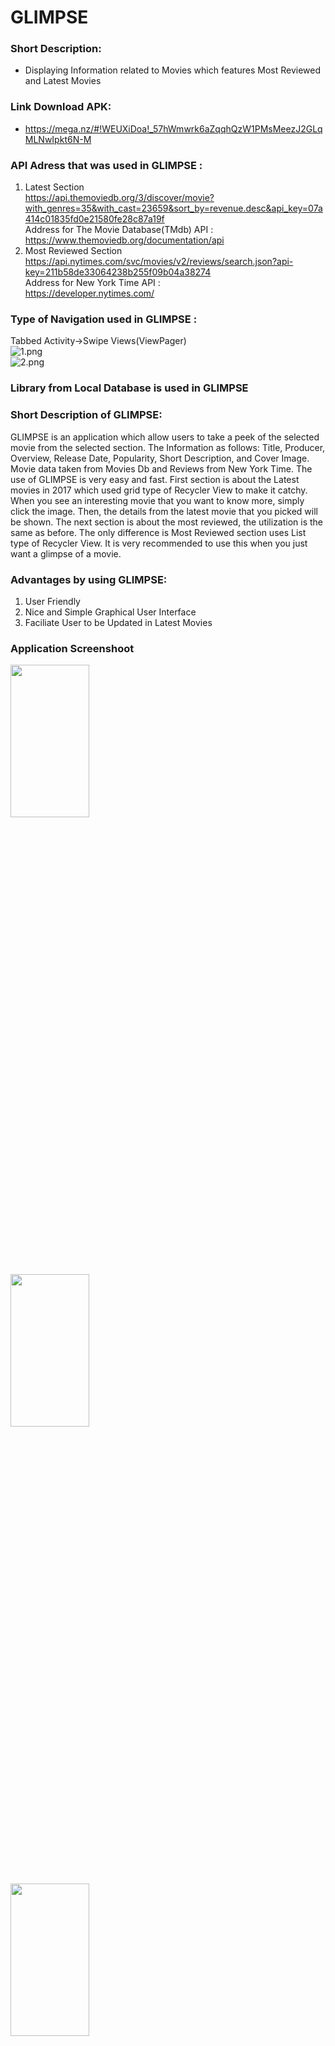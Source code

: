# GLIMPSE

### Short Description:
- Displaying Information related to Movies which features Most Reviewed and Latest Movies <br>

### Link Download APK:
- https://mega.nz/#!WEUXiDoa!_57hWmwrk6aZqqhQzW1PMsMeezJ2GLqMLNwIpkt6N-M <br>

### API Adress that was used in GLIMPSE :
1. Latest Section <br>
   https://api.themoviedb.org/3/discover/movie?with_genres=35&with_cast=23659&sort_by=revenue.desc&api_key=07a414c01835fd0e21580fe28c87a19f<br>
   Address for The Movie Database(TMdb) API : <br>
   https://www.themoviedb.org/documentation/api<br>
2. Most Reviewed Section <br>
   https://api.nytimes.com/svc/movies/v2/reviews/search.json?api-key=211b58de33064238b255f09b04a38274<br>
   Address for New York Time API : <br>
   https://developer.nytimes.com/<br>

### Type of Navigation used in GLIMPSE :
Tabbed Activity->Swipe Views(ViewPager)<br>
![1.png](https://s30.postimg.org/4v2a2964h/image.png)<br>
![2.png](https://s29.postimg.org/owy82wu9j/image.png)<br>

 ### Library from Local Database is used in GLIMPSE
 
 ### Short Description of GLIMPSE: 
 GLIMPSE is an application which allow users to take a peek of the selected movie from the selected section. The Information as follows: Title, Producer, Overview, Release Date, Popularity, Short Description, and Cover Image. Movie data taken from Movies Db and Reviews from New York Time. The use of GLIMPSE is very easy and fast. First section is about the Latest movies in 2017 which used grid type of Recycler View to make it catchy. When you see an interesting movie that you want to know more, simply click the image. Then, the details from the latest movie that you picked will be shown. The next section is about the most reviewed, the utilization is the same as before. The only difference is Most Reviewed section uses List type of Recycler View. It is very recommended to use this when you just want a glimpse of a movie.
 
 ### Advantages by using GLIMPSE:
 1. User Friendly <br>
 2. Nice and Simple Graphical User Interface<br>
 3. Faciliate User to be Updated in Latest Movies <br>

### Application Screenshoot
<img src="https://github.com/faychan/GLIMPSE/blob/master/Screenshot_1.png" width="50%" height="25%">
<img src="https://github.com/faychan/GLIMPSE/blob/master/Screenshot_2.png" width="50%" height="25%">
<img src="https://github.com/faychan/GLIMPSE/blob/master/Screenshot_3.png" width="50%" height="25%">
<img src="https://github.com/faychan/GLIMPSE/blob/master/Screenshot_4.png" width="50%" height="25%">
<img src="https://github.com/faychan/GLIMPSE/blob/master/Screenshot_5.png" width="50%" height="25%">
<img src="https://github.com/faychan/GLIMPSE/blob/master/Screenshot_6.png" width="50%" height="25%">
<br>

### Identity
- Name                 : Farah Noriffat
- Class                : XI Programming I
- Presence List Number : 13
- NIS                  : 4712/1431.070
- School               : Telkom Vocational High School Malang
